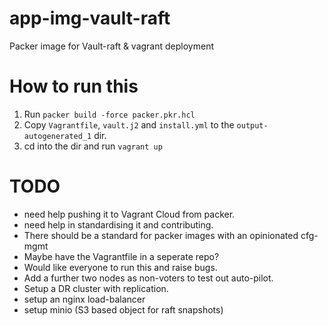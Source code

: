 # app-img-vault-raft
Packer image for Vault-raft &amp; vagrant deployment

# How to run this

1. Run `packer build -force packer.pkr.hcl`
2. Copy `Vagrantfile`, `vault.j2` and `install.yml` to the `output-autogenerated_1` dir.
3. cd into the dir and run `vagrant up`

# TODO
- need help pushing it to Vagrant Cloud from packer.
- need help in standardising it and contributing.
- There should be a standard for packer images with an opinionated cfg-mgmt
- Maybe have the Vagrantfile in a seperate repo?
- Would like everyone to run this and raise bugs.
- Add a further two nodes as non-voters to test out auto-pilot.
- Setup a DR cluster with replication.
- setup an nginx load-balancer
- setup minio (S3 based object for raft snapshots)
